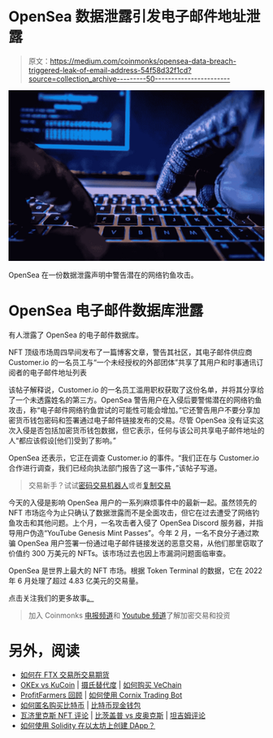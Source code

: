 # OpenSea 数据泄露引发电子邮件地址泄露

> 原文：<https://medium.com/coinmonks/opensea-data-breach-triggered-leak-of-email-address-54f58d32f1cd?source=collection_archive---------50----------------------->

![](img/431eb8547ae3fa83c798596a9b027be7.png)

OpenSea 在一份数据泄露声明中警告潜在的网络钓鱼攻击。

# OpenSea 电子邮件数据库泄露

有人泄露了 OpenSea 的电子邮件数据库。

NFT 顶级市场周四早间发布了一篇博客文章，警告其社区，其电子邮件供应商 Customer.io 的一名员工与“一个未经授权的外部团体”共享了其用户和时事通讯订阅者的电子邮件地址列表

该帖子解释说，Customer.io 的一名员工滥用职权获取了这份名单，并将其分享给了一个未透露姓名的第三方。OpenSea 警告用户在入侵后要警惕潜在的网络钓鱼攻击，称“电子邮件网络钓鱼尝试的可能性可能会增加。”它还警告用户不要分享加密货币钱包密码和签署通过电子邮件链接发布的交易。尽管 OpenSea 没有证实这次入侵是否包括加密货币钱包数据，但它表示，任何与该公司共享电子邮件地址的人“都应该假设[他们]受到了影响。”

OpenSea 还表示，它正在调查 Customer.io 的事件。“我们正在与 Customer.io 合作进行调查，我们已经向执法部门报告了这一事件，”该帖子写道。

> 交易新手？试试[密码交易机器人](/coinmonks/crypto-trading-bot-c2ffce8acb2a)或者[复制交易](/coinmonks/top-10-crypto-copy-trading-platforms-for-beginners-d0c37c7d698c)

今天的入侵是影响 OpenSea 用户的一系列麻烦事件中的最新一起。虽然领先的 NFT 市场迄今为止只确认了数据泄露而不是全面攻击，但它在过去遭受了网络钓鱼攻击和其他问题。上个月，一名攻击者入侵了 OpenSea Discord 服务器，并指导用户伪造“YouTube Genesis Mint Passes”。今年 2 月，一名不良分子通过欺骗 OpenSea 用户签署一份通过电子邮件链接发送的恶意交易，从他们那里窃取了价值约 300 万美元的 NFTs。该市场过去也因上市漏洞问题面临审查。

OpenSea 是世界上最大的 NFT 市场。根据 Token Terminal 的数据，它在 2022 年 6 月处理了超过 4.83 亿美元的交易量。

点击关注我们的更多故事[。](http://t.me/etellworld)

> 加入 Coinmonks [电报频道](https://t.me/coincodecap)和 [Youtube 频道](https://www.youtube.com/c/coinmonks/videos)了解加密交易和投资

# 另外，阅读

*   [如何在 FTX 交易所交易期货](https://coincodecap.com/ftx-futures-trading)
*   [OKEx vs KuCoin](https://coincodecap.com/okex-kucoin) | [摄氏替代度](https://coincodecap.com/celsius-alternatives) | [如何购买 VeChain](https://coincodecap.com/buy-vechain)
*   [ProfitFarmers 回顾](https://coincodecap.com/profitfarmers-review) | [如何使用 Cornix Trading Bot](https://coincodecap.com/cornix-trading-bot)
*   [如何匿名购买比特币](https://coincodecap.com/buy-bitcoin-anonymously) | [比特币现金钱包](https://coincodecap.com/bitcoin-cash-wallets)
*   [瓦济里克斯 NFT 评论](https://coincodecap.com/wazirx-nft-review) | [比茨盖普 vs 皮奥克斯](https://coincodecap.com/bitsgap-vs-pionex) | [坦吉姆评论](https://coincodecap.com/tangem-wallet-review)
*   [如何使用 Solidity 在以太坊上创建 DApp？](https://coincodecap.com/create-a-dapp-on-ethereum-using-solidity)